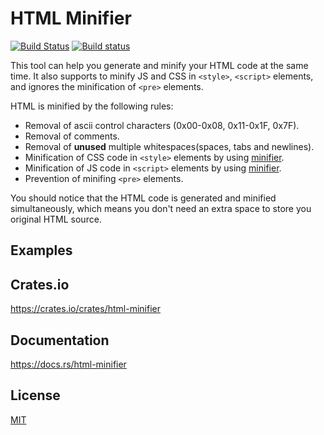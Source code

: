 HTML Minifier
====================

[![Build Status](https://travis-ci.org/magiclen/html-minifier.svg?branch=master)](https://travis-ci.org/magiclen/html-minifier)
[![Build status](https://ci.appveyor.com/api/projects/status/9r8m3r4dwxtl57e5/branch/master?svg=true)](https://ci.appveyor.com/project/magiclen/html-minifier/branch/master)

This tool can help you generate and minify your HTML code at the same time. It also supports to minify JS and CSS in `<style>`, `<script>` elements, and ignores the minification of `<pre>` elements.

HTML is minified by the following rules:

* Removal of ascii control characters (0x00-0x08, 0x11-0x1F, 0x7F).
* Removal of comments.
* Removal of **unused** multiple whitespaces(spaces, tabs and newlines).
* Minification of CSS code in `<style>` elements by using [minifier](https://crates.io/crates/minifier).
* Minification of JS code in `<script>` elements by using [minifier](https://crates.io/crates/minifier).
* Prevention of minifing `<pre>` elements.

You should notice that the HTML code is generated and minified simultaneously, which means you don't need an extra space to store you original HTML source.
 
## Examples



## Crates.io

https://crates.io/crates/html-minifier

## Documentation

https://docs.rs/html-minifier

## License

[MIT](LICENSE)